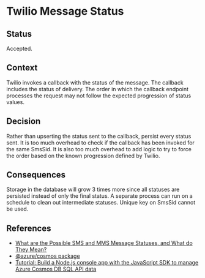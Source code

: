 # Twilio Message Status

## Status

Accepted.

## Context

Twilio invokes a callback with the status of the message. The callback includes the status of delivery. The order in which the callback endpoint processes the request may not follow the expected progression of status values.

## Decision

Rather than upserting the status sent to the callback, persist every status sent. It is too much overhead to check if the callback has been invoked for the same SmsSid. It is also too much overhead to add logic to try to force the order based on the known progression defined by Twilio.

## Consequences

Storage in the database will grow 3 times more since all statuses are persisted instead of only the final status. A separate process can run on a schedule to clean out intermediate statuses. Unique key on SmsSid cannot be used.

## References

* [What are the Possible SMS and MMS Message Statuses, and What do They Mean?](https://support.twilio.com/hc/en-us/articles/223134347-What-are-the-Possible-SMS-and-MMS-Message-Statuses-and-What-do-They-Mean-)
* [@azure/cosmos package](https://docs.microsoft.com/en-us/javascript/api/@azure/cosmos/?view=azure-node-latest)
* [Tutorial: Build a Node.js console app with the JavaScript SDK to manage Azure Cosmos DB SQL API data](https://docs.microsoft.com/en-us/azure/cosmos-db/sql-api-nodejs-get-started)
